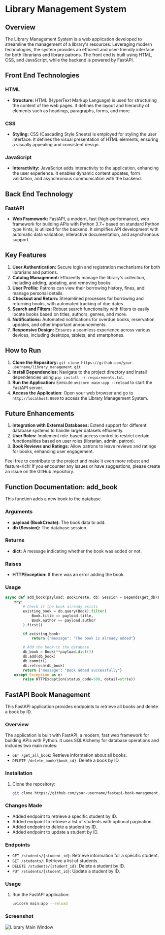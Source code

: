 # Library Management System

## Overview
The Library Management System is a web application developed to streamline the management of a library's resources. Leveraging modern technologies, the system provides an efficient and user-friendly interface for both librarians and library patrons. The front end is built using HTML, CSS, and JavaScript, while the backend is powered by FastAPI.

## Front End Technologies
### HTML
- **Structure:** HTML (HyperText Markup Language) is used for structuring the content of the web pages. It defines the layout and hierarchy of elements such as headings, paragraphs, forms, and more.

### CSS
- **Styling:** CSS (Cascading Style Sheets) is employed for styling the user interface. It defines the visual presentation of HTML elements, ensuring a visually appealing and consistent design.

### JavaScript
- **Interactivity:** JavaScript adds interactivity to the application, enhancing the user experience. It enables dynamic content updates, form validation, and asynchronous communication with the backend.

## Back End Technology
### FastAPI
- **Web Framework:** FastAPI, a modern, fast (high-performance), web framework for building APIs with Python 3.7+ based on standard Python type hints, is utilized for the backend. It simplifies API development with automatic data validation, interactive documentation, and asynchronous support.

## Key Features
1. **User Authentication:** Secure login and registration mechanisms for both librarians and patrons.
2. **Catalog Management:** Efficiently manage the library's collection, including adding, updating, and removing books.
3. **User Profile:** Patrons can view their borrowing history, fines, and manage personal details.
4. **Checkout and Return:** Streamlined processes for borrowing and returning books, with automated tracking of due dates.
5. **Search and Filters:** Robust search functionality with filters to easily locate books based on titles, authors, genres, and more.
6. **Notifications:** Automated notifications for overdue books, reservation updates, and other important announcements.
7. **Responsive Design:** Ensures a seamless experience across various devices, including desktops, tablets, and smartphones.

## How to Run
1. **Clone the Repository:** `git clone https://github.com/your-username/library_management.git`
2. **Install Dependencies:** Navigate to the project directory and install dependencies using `pip install -r requirements.txt`.
3. **Run the Application:** Execute `uvicorn main:app --reload` to start the FastAPI server.
4. **Access the Application:** Open your web browser and go to `http://localhost:8000` to access the Library Management System.

## Future Enhancements
1. **Integration with External Databases:** Extend support for different database systems to handle larger datasets efficiently.
2. **User Roles:** Implement role-based access control to restrict certain functionalities based on user roles (librarian, admin, patron).
3. **Book Reviews and Ratings:** Allow patrons to leave reviews and ratings for books, enhancing user engagement.

Feel free to contribute to the project and make it even more robust and feature-rich! If you encounter any issues or have suggestions, please create an issue on the GitHub repository.

## Function Documentation: add_book

This function adds a new book to the database.

### Arguments

- **payload (BookCreate):** The book data to add.
- **db (Session):** The database session.

### Returns

- **dict:** A message indicating whether the book was added or not.

### Raises

- **HTTPException:** If there was an error adding the book.

### Usage

```python
async def add_book(payload: BookCreate, db: Session = Depends(get_db)):
    try:
        # Check if the book already exists
        existing_book = db.query(Book).filter(
            Book.title == payload.title,
            Book.author == payload.author
        ).first()

        if existing_book:
            return {"message": "The book is already added"}

        # Add the book to the database
        db_book = Book(**payload.dict())
        db.add(db_book)
        db.commit()
        db.refresh(db_book)
        return {"message": "Book added successfully"}
    except Exception as e:
        raise HTTPException(status_code=500, detail=str(e))

```

## FastAPI Book Management

This FastAPI application provides endpoints to retrieve all books and delete a book by ID.

### Overview

The application is built with FastAPI, a modern, fast web framework for building APIs with Python. It uses SQLAlchemy for database operations and includes two main routes:
- `GET /get_all_book`: Retrieve information about all books.
- `DELETE /delete_book/{book_id}`: Delete a book by ID.

### Installation

1. Clone the repository:

   ```bash
   git clone https://github.com/your-username/fastapi-book-management.git
   ```

### Changes Made

- Added endpoint to retrieve a specific student by ID.
- Added endpoint to retrieve a list of students with optional pagination.
- Added endpoint to delete a student by ID.
- Added endpoint to update a student by ID.

### Endpoints

- `GET /students/{student_id}`: Retrieve information for a specific student.
- `GET /students/`: Retrieve a list of students.
- `DELETE /students/{student_id}`: Delete a student by ID.
- `PUT /students/{student_id}`: Update a student by ID.

### Usage

1. Run the FastAPI application:

   ```bash
   uvicorn main:app --reload
   ```


### Screenshot
![Library Main Window](https://github.com/user-attachments/assets/f75d711a-1948-4a3e-8d65-19728cb790d4)

